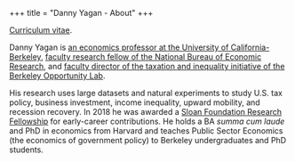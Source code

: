+++
title = "Danny Yagan - About"
+++

<a href="https://eml.berkeley.edu/~yagan/cv.pdf" target="_blank">Curriculum vitae</a>.

Danny Yagan is <a href="https://www.econ.berkeley.edu/faculty/list" target="_blank">an economics professor at the University of California-Berkeley</a>, <a href="http://www.nber.org/people/danny_yagan" target="_blank">faculty research fellow of the National Bureau of Economic Research</a>, and <a href="http://www.olab.berkeley.edu/taxation-inequality/" target="_blank">faculty director of the taxation and inequality initiative of the Berkeley Opportunity Lab</a>.

His research uses large datasets and natural experiments to study U.S. tax policy, business investment, income inequality, upward mobility, and recession recovery. In 2018 he was awarded a <a href="https://www.universityofcalifornia.edu/news/sloan-foundation-names-its-2018-rising-stars-science" target="_blank">Sloan Foundation Research Fellowship</a> for early-career contributions. He holds a BA *summa cum laude* and PhD in economics from Harvard and teaches Public Sector Economics (the economics of government policy) to Berkeley undergraduates and PhD students.
